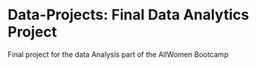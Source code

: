 # Data-Projects: Final Data Analytics Project
Final project for the data Analysis part of the AllWomen Bootcamp 
